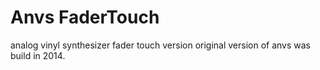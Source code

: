 # Anvs FaderTouch
analog vinyl synthesizer fader touch version 
original version of anvs was build in 2014.